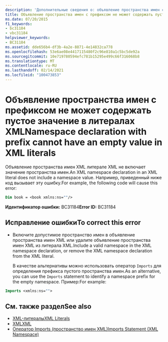 ```yaml
---
description: 'Дополнительные сведения о: объявление пространства имен с префиксом не может иметь пустое значение в XML-литералах'
title: Объявление пространства имен с префиксом не может содержать пустое значение в литералах XML
ms.date: 07/20/2015
f1_keywords:
- bc31184
- vbc31184
helpviewer_keywords:
- BC31184
ms.assetid: dde656b4-df3b-4a2e-8871-4e14832ca778
ms.openlocfilehash: 53e6ae08e4417115480f2c96e810a1c5bc5de92a
ms.sourcegitcommit: 10e719780594efc781b15295e499c66f316068b8
ms.translationtype: MT
ms.contentlocale: ru-RU
ms.lasthandoff: 02/14/2021
ms.locfileid: "100473853"
---
```

# <a name="namespace-declaration-with-prefix-cannot-have-an-empty-value-in-xml-literals"></a><span data-ttu-id="ff43a-103">Объявление пространства имен с префиксом не может содержать пустое значение в литералах XML</span><span class="sxs-lookup"><span data-stu-id="ff43a-103">Namespace declaration with prefix cannot have an empty value in XML literals</span></span>

<span data-ttu-id="ff43a-104">Объявление пространства имен XML литерале XML не включает значение пространства имен.</span><span class="sxs-lookup"><span data-stu-id="ff43a-104">An XML namespace declaration in an XML literal does not include a namespace value.</span></span> <span data-ttu-id="ff43a-105">Например, приведенный ниже код вызывает эту ошибку.</span><span class="sxs-lookup"><span data-stu-id="ff43a-105">For example, the following code will cause this error:</span></span>  
  
```vb  
Dim book = <book xmlns:ns=""/>  
```  
  
 <span data-ttu-id="ff43a-106">**Идентификатор ошибки:** BC31184</span><span class="sxs-lookup"><span data-stu-id="ff43a-106">**Error ID:** BC31184</span></span>  
  
## <a name="to-correct-this-error"></a><span data-ttu-id="ff43a-107">Исправление ошибки</span><span class="sxs-lookup"><span data-stu-id="ff43a-107">To correct this error</span></span>  
  
- <span data-ttu-id="ff43a-108">Включите допустимое пространство имен в объявление пространства имен XML или удалите объявление пространства имен XML из литерала XML.</span><span class="sxs-lookup"><span data-stu-id="ff43a-108">Include a valid namespace in the XML namespace declaration, or remove the XML namespace declaration from the XML literal.</span></span>  
  
     <span data-ttu-id="ff43a-109">В качестве альтернативы можно использовать оператор `Imports` для определения префикса пустого пространства имен.</span><span class="sxs-lookup"><span data-stu-id="ff43a-109">As an alternative, you can use the `Imports` statement to identify a namespace prefix for the empty namespace.</span></span> <span data-ttu-id="ff43a-110">Пример:</span><span class="sxs-lookup"><span data-stu-id="ff43a-110">For example:</span></span>  
  
```vb  
Imports <xmlns:ns="">  
```  
  
## <a name="see-also"></a><span data-ttu-id="ff43a-111">См. также раздел</span><span class="sxs-lookup"><span data-stu-id="ff43a-111">See also</span></span>

- [<span data-ttu-id="ff43a-112">XML-литералы</span><span class="sxs-lookup"><span data-stu-id="ff43a-112">XML Literals</span></span>](../language-reference/xml-literals/index.md)
- [<span data-ttu-id="ff43a-113">XML</span><span class="sxs-lookup"><span data-stu-id="ff43a-113">XML</span></span>](../programming-guide/language-features/xml/index.md)
- [<span data-ttu-id="ff43a-114">Оператор Imports (пространство имен XML)</span><span class="sxs-lookup"><span data-stu-id="ff43a-114">Imports Statement (XML Namespace)</span></span>](../language-reference/statements/imports-statement-xml-namespace.md)
